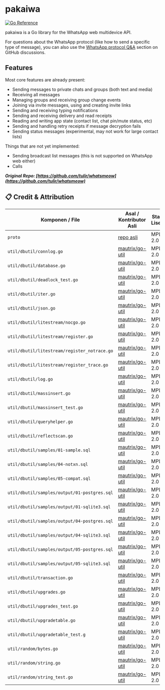 # pakaiwa
[![Go Reference](https://pkg.go.dev/badge/github.com/pakaiwa/pakaiwa.svg)](https://pkg.go.dev/github.com/pakaiwa/pakaiwa)

pakaiwa is a Go library for the WhatsApp web multidevice API.

For questions about the WhatsApp protocol (like how to send a specific type of message), you can also use the [WhatsApp protocol Q&A] section on GitHub discussions.

[WhatsApp protocol Q&A]: https://github.com/pakaiwa/pakaiwa/discussions/categories/whatsapp-protocol-q-a

## Features
Most core features are already present:

* Sending messages to private chats and groups (both text and media)
* Receiving all messages
* Managing groups and receiving group change events
* Joining via invite messages, using and creating invite links
* Sending and receiving typing notifications
* Sending and receiving delivery and read receipts
* Reading and writing app state (contact list, chat pin/mute status, etc)
* Sending and handling retry receipts if message decryption fails
* Sending status messages (experimental, may not work for large contact lists)

Things that are not yet implemented:

* Sending broadcast list messages (this is not supported on WhatsApp web either)
* Calls

***Original Repo: [https://github.com/tulir/whatsmeow](https://github.com/tulir/whatsmeow)***

## 📋 Credit & Attribution

| Komponen / File                              | Asal / Kontributor Asli                                                | Status Lisensi | Modifikasi oleh | Catatan            | commit id |
| -------------------------------------------- | ---------------------------------------------------------------------- | -------------- | --------------- | ------------------ | --------- |
| `proto`                                      | [repo asli](https://github.com/tulir/whatsmeow)                        | MPL-2.0        | @KAnggara75     | Tidak dimodifikasi |           |
| `util/dbutil/connlog.go`                     | [mautrix/go-util](https://github.com/mautrix/go-util/tree/main/dbutil) | MPL-2.0        | -               | Tidak dimodifikasi | 569609e   |
| `util/dbutil/database.go`                    | [mautrix/go-util](https://github.com/mautrix/go-util/tree/main/dbutil) | MPL-2.0        | -               | Tidak dimodifikasi | 569609e   |
| `util/dbutil/deadlock_test.go`               | [mautrix/go-util](https://github.com/mautrix/go-util/tree/main/dbutil) | MPL-2.0        | -               | Tidak dimodifikasi | 569609e   |
| `util/dbutil/iter.go`                        | [mautrix/go-util](https://github.com/mautrix/go-util/tree/main/dbutil) | MPL-2.0        | -               | Tidak dimodifikasi | 569609e   |
| `util/dbutil/json.go`                        | [mautrix/go-util](https://github.com/mautrix/go-util/tree/main/dbutil) | MPL-2.0        | -               | Tidak dimodifikasi | 569609e   |
| `util/dbutil/litestream/nocgo.go`            | [mautrix/go-util](https://github.com/mautrix/go-util/tree/main/dbutil) | MPL-2.0        | -               | Tidak dimodifikasi | 569609e   |
| `util/dbutil/litestream/register.go`         | [mautrix/go-util](https://github.com/mautrix/go-util/tree/main/dbutil) | MPL-2.0        | -               | Tidak dimodifikasi | 569609e   |
| `util/dbutil/litestream/register_notrace.go` | [mautrix/go-util](https://github.com/mautrix/go-util/tree/main/dbutil) | MPL-2.0        | -               | Tidak dimodifikasi | 569609e   |
| `util/dbutil/litestream/register_trace.go`   | [mautrix/go-util](https://github.com/mautrix/go-util/tree/main/dbutil) | MPL-2.0        | -               | Tidak dimodifikasi | 569609e   |
| `util/dbutil/log.go`                         | [mautrix/go-util](https://github.com/mautrix/go-util/tree/main/dbutil) | MPL-2.0        | -               | Tidak dimodifikasi | 569609e   |
| `util/dbutil/massinsert.go`                  | [mautrix/go-util](https://github.com/mautrix/go-util/tree/main/dbutil) | MPL-2.0        | -               | Tidak dimodifikasi | 569609e   |
| `util/dbutil/massinsert_test.go`             | [mautrix/go-util](https://github.com/mautrix/go-util/tree/main/dbutil) | MPL-2.0        | -               | Tidak dimodifikasi | 569609e   |
| `util/dbutil/queryhelper.go`                 | [mautrix/go-util](https://github.com/mautrix/go-util/tree/main/dbutil) | MPL-2.0        | -               | Tidak dimodifikasi | 569609e   |
| `util/dbutil/reflectscan.go`                 | [mautrix/go-util](https://github.com/mautrix/go-util/tree/main/dbutil) | MPL-2.0        | -               | Tidak dimodifikasi | 569609e   |
| `util/dbutil/samples/01-sample.sql`          | [mautrix/go-util](https://github.com/mautrix/go-util/tree/main/dbutil) | MPL-2.0        | -               | Tidak dimodifikasi | 569609e   |
| `util/dbutil/samples/04-notxn.sql`           | [mautrix/go-util](https://github.com/mautrix/go-util/tree/main/dbutil) | MPL-2.0        | -               | Tidak dimodifikasi | 569609e   |
| `util/dbutil/samples/05-compat.sql`          | [mautrix/go-util](https://github.com/mautrix/go-util/tree/main/dbutil) | MPL-2.0        | -               | Tidak dimodifikasi | 569609e   |
| `util/dbutil/samples/output/01-postgres.sql` | [mautrix/go-util](https://github.com/mautrix/go-util/tree/main/dbutil) | MPL-2.0        | -               | Tidak dimodifikasi | 569609e   |
| `util/dbutil/samples/output/01-sqlite3.sql`  | [mautrix/go-util](https://github.com/mautrix/go-util/tree/main/dbutil) | MPL-2.0        | -               | Tidak dimodifikasi | 569609e   |
| `util/dbutil/samples/output/04-postgres.sql` | [mautrix/go-util](https://github.com/mautrix/go-util/tree/main/dbutil) | MPL-2.0        | -               | Tidak dimodifikasi | 569609e   |
| `util/dbutil/samples/output/04-sqlite3.sql`  | [mautrix/go-util](https://github.com/mautrix/go-util/tree/main/dbutil) | MPL-2.0        | -               | Tidak dimodifikasi | 569609e   |
| `util/dbutil/samples/output/05-postgres.sql` | [mautrix/go-util](https://github.com/mautrix/go-util/tree/main/dbutil) | MPL-2.0        | -               | Tidak dimodifikasi | 569609e   |
| `util/dbutil/samples/output/05-sqlite3.sql`  | [mautrix/go-util](https://github.com/mautrix/go-util/tree/main/dbutil) | MPL-2.0        | -               | Tidak dimodifikasi | 569609e   |
| `util/dbutil/transaction.go`                 | [mautrix/go-util](https://github.com/mautrix/go-util/tree/main/dbutil) | MPL-2.0        | -               | Tidak dimodifikasi | 569609e   |
| `util/dbutil/upgrades.go`                    | [mautrix/go-util](https://github.com/mautrix/go-util/tree/main/dbutil) | MPL-2.0        | -               | Tidak dimodifikasi | 569609e   |
| `util/dbutil/upgrades_test.go`               | [mautrix/go-util](https://github.com/mautrix/go-util/tree/main/dbutil) | MPL-2.0        | -               | Tidak dimodifikasi | 569609e   |
| `util/dbutil/upgradetable.go`                | [mautrix/go-util](https://github.com/mautrix/go-util/tree/main/dbutil) | MPL-2.0        | -               | Tidak dimodifikasi | 569609e   |
| `util/dbutil/upgradetable_test.g`            | [mautrix/go-util](https://github.com/mautrix/go-util/tree/main/dbutil) | MPL-2.0        | -               | Tidak dimodifikasi | 569609e   |
| `util/random/bytes.go`                       | [mautrix/go-util](https://github.com/mautrix/go-util/tree/main/random) | MPL-2.0        | -               | Tidak dimodifikasi | 569609e   |
| `util/random/string.go`                      | [mautrix/go-util](https://github.com/mautrix/go-util/tree/main/random) | MPL-2.0        | -               | Tidak dimodifikasi | 569609e   |
| `util/random/string_test.go`                 | [mautrix/go-util](https://github.com/mautrix/go-util/tree/main/random) | MPL-2.0        | -               | Tidak dimodifikasi | 569609e   |
